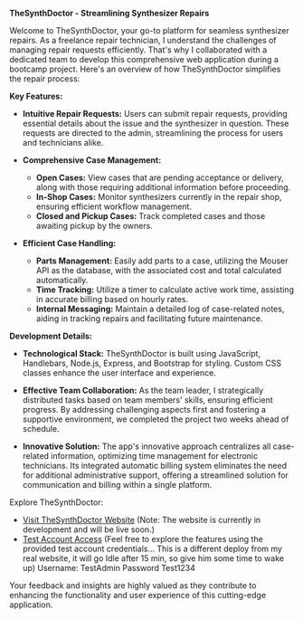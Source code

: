 **TheSynthDoctor - Streamlining Synthesizer Repairs**

Welcome to TheSynthDoctor, your go-to platform for seamless synthesizer repairs. As a freelance repair technician, I understand the challenges of managing repair requests efficiently. That's why I collaborated with a dedicated team to develop this comprehensive web application during a bootcamp project. Here's an overview of how TheSynthDoctor simplifies the repair process:

**Key Features:**

- **Intuitive Repair Requests:**
  Users can submit repair requests, providing essential details about the issue and the synthesizer in question. These requests are directed to the admin, streamlining the process for users and technicians alike.

- **Comprehensive Case Management:**
  - **Open Cases:** View cases that are pending acceptance or delivery, along with those requiring additional information before proceeding.
  - **In-Shop Cases:** Monitor synthesizers currently in the repair shop, ensuring efficient workflow management.
  - **Closed and Pickup Cases:** Track completed cases and those awaiting pickup by the owners.

- **Efficient Case Handling:**
  - **Parts Management:** Easily add parts to a case, utilizing the Mouser API as the database, with the associated cost and total calculated automatically.
  - **Time Tracking:** Utilize a timer to calculate active work time, assisting in accurate billing based on hourly rates.
  - **Internal Messaging:** Maintain a detailed log of case-related notes, aiding in tracking repairs and facilitating future maintenance.

**Development Details:**

- **Technological Stack:** TheSynthDoctor is built using JavaScript, Handlebars, Node.js, Express, and Bootstrap for styling. Custom CSS classes enhance the user interface and experience.

- **Effective Team Collaboration:** As the team leader, I strategically distributed tasks based on team members' skills, ensuring efficient progress. By addressing challenging aspects first and fostering a supportive environment, we completed the project two weeks ahead of schedule.

- **Innovative Solution:** The app's innovative approach centralizes all case-related information, optimizing time management for electronic technicians. Its integrated automatic billing system eliminates the need for additional administrative support, offering a streamlined solution for communication and billing within a single platform.

Explore TheSynthDoctor:

- [Visit TheSynthDoctor Website](https://www.thesynthdoctor.de/) (Note: The website is currently in development and will be live soon.)
- [Test Account Access](https://thesynthdoctortestenv.onrender.com/repair) (Feel free to explore the features using the provided test account credentials... This is a different deploy from my real website, it will go Idle after 15 min, so give him some time to wake up) Username: TestAdmin  Password Test1234

Your feedback and insights are highly valued as they contribute to enhancing the functionality and user experience of this cutting-edge application.
